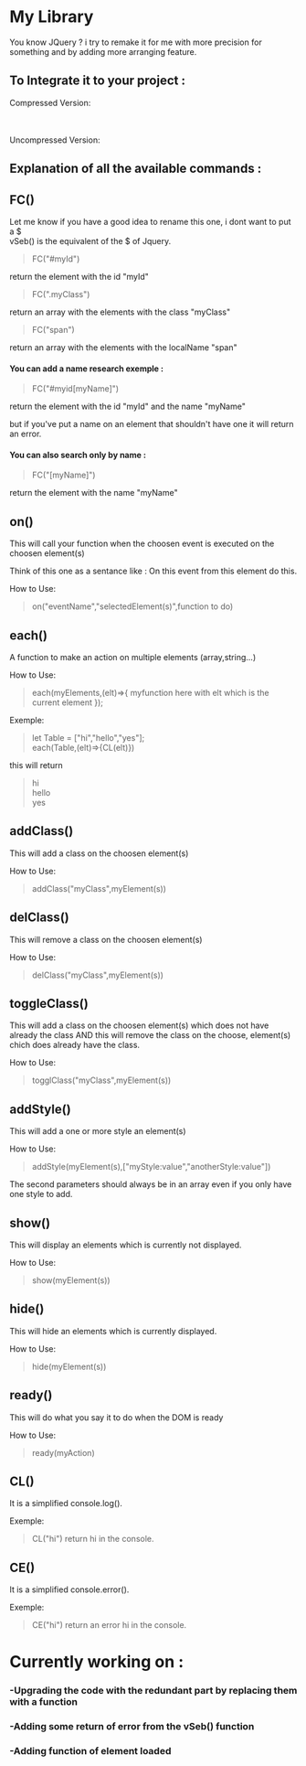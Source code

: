 # My Library
 You know JQuery ? i try to remake it for me with more precision for something and by adding more arranging feature.

## To Integrate it to your project :
Compressed Version:  
<script src="https&#58;//devwebaupif.000webhostapp.com/Projets/MyLibrary/myLibrary-min.js"></script>
</br></br>
Uncompressed Version:</br>
<script src="https&#58;//devwebaupif.000webhostapp.com/Projets/MyLibrary/myLibrary.js"></script>

## Explanation of all the available commands :



## FC()
Let me know if you have a good idea to rename this one, i dont want to put a $  
vSeb() is the equivalent of the $ of Jquery.

> FC("#myId")

  return the element with the id "myId"

> FC(".myClass")

return an array with the elements with the class "myClass"

> FC("span")

return an array with the elements with the localName "span"

#### You can add a name research exemple :

> FC("#myid[myName]")  

return the element with the id "myId" and the name "myName"

but if you've put a name on an element that shouldn't have one it will return an error.

#### You can also search only by name :

> FC("[myName]")  

return the element with the name "myName"



## on()

This will call your function when the choosen event is executed on the choosen element(s)

Think of this one as a sentance like :
On this event from this element do this.

How to Use:
> on("eventName","selectedElement(s)",function to do)



## each()

A function to make an action on multiple elements (array,string...)

How to Use:
>each(myElements,(elt)=>{
  myfunction here with elt which is the current element
});

Exemple:
>let Table = ["hi","hello","yes"];  
each(Table,(elt)=>{CL(elt)})

this will return 
>hi  
hello  
yes



## addClass()

This will add a class on the choosen element(s)

How to Use:
> addClass("myClass",myElement(s))



## delClass()

This will remove a class on the choosen element(s)

How to Use:
> delClass("myClass",myElement(s))


## toggleClass()

This will add a class on the choosen element(s) which does not have already the class 
AND this will remove the class on the choose, element(s) chich does already have the class.

How to Use:
> togglClass("myClass",myElement(s))



## addStyle()

This will add a one or more style an element(s)

How to Use:
> addStyle(myElement(s),["myStyle:value","anotherStyle:value"])

The second parameters should always be in an array even if you only have one style to add.


## show()

This will display an elements which is currently not displayed.

How to Use:
> show(myElement(s))



## hide()

This will hide an elements which is currently displayed.

How to Use:
> hide(myElement(s))



## ready()

This will do what you say it to do when the DOM is ready

How to Use:
> ready(myAction)



## CL()

It is a simplified console.log().

Exemple:
> CL("hi")
return hi in the console.



## CE()

It is a simplified console.error().

Exemple:
> CE("hi")
return an error hi in the console.


# Currently working on :

### -Upgrading the code with the redundant part by replacing them with a function
### -Adding some return of error from the vSeb() function
### -Adding function of element loaded
